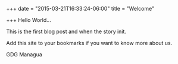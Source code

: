 +++
date = "2015-03-21T16:33:24-06:00"
title = "Welcome"

+++
Hello World...

This is the first blog post and when the story init.

Add this site to your bookmarks if you want to know more about us.

GDG Managua

